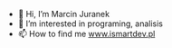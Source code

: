 - 👋 Hi, I’m Marcin Juranek
- 👀 I’m interested in programing, analisis
- 📫 How to find me www.ismartdev.pl

<!---
marcinJ81/marcinJ81 is a ✨ special ✨ repository because its `README.md` (this file) appears on your GitHub profile.
You can click the Preview link to take a look at your changes.
--->
